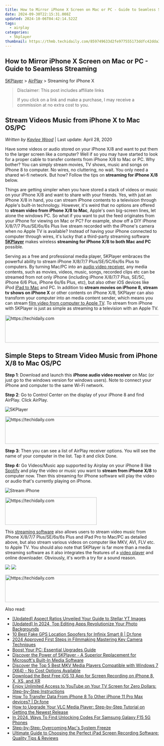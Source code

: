 ```yaml
---
title: How to Mirror iPhone X Screen on Mac or PC - Guide to Seamless Streaming
date: 2024-09-30T22:15:31.008Z
updated: 2024-10-06T04:42:14.522Z
tags:
  - airplay
categories:
  - 5kplayer
thumbnail: https://thmb.techidaily.com/859749633d2fe977555173ddfc42dda3acc4bf2fd5329788d0569c467b1120f3.jpg
---
```


## How to Mirror iPhone X Screen on Mac or PC - Guide to Seamless Streaming

[5KPlayer](https://tools.techidaily.com/5kplayer/products/) \> [AirPlay](https://tools.techidaily.com/5kplayer/airplay/) \> Streaming for iPhone X

>  Disclaimer: This post includes affiliate links
>
>  If you click on a link and make a purchase, I may receive a commission at no extra cost to you.
>

## Stream Videos Music from iPhone X to Mac OS/PC

 _Written by [Kaylee Wood](https://www.quora.com/profile/Amanda-Hu-21)_ | Last update: April 28, 2020

Have some videos or audio stored on your iPhone X/8 and want to put them to the larger screen like a computer? Well if so you may have started to look for a proper cable to transfer contents from iPhone X/8 to Mac or PC. Why bother? You can simply stream movies, TV shows, music and songs on iPhone 8 to computer. No wires, no cluttering, no wait. You only need a shared wi-fi network. But how? Follow the tips on **streaming for iPhone X/8** below. 

Things are getting simpler when you have stored a stack of videos or music on your iPhone X/8 and want to share with your friends. Yes, with just an iPhone X/8 in hand, you can stream iPhone contents to a television through Apple's built-in technology. However, it's weird that no options are offered to **stream video from iPhone X/8 to Mac**, Apple's own big-screen lines, let alone the windows PC. So what if you want to put the feed originates from your iPhone for viewing on Mac or PC? For example, show off a DIY iPhone X/8/7/7 Plus/SE/6s/6s Plus live stream recorded with the iPhone's camera when no Apple TV is available? Instead of having your iPhone connected to computer through wires, it's lucky that a third-party streaming software [**5KPlayer**](https://tools.techidaily.com/5kplayer/products/) makes wireless **streaming for iPhone X/8 to both Mac and PC** possible.

Serving as a free and professional media player, 5KPlayer embraces the powerful ability to stream iPhone X/8/7/7 Plus/SE/5C/6s/6s Plus to computers. By turning Mac/PC into an [audio video receiver](https://tools.techidaily.com/5kplayer/airplay/), any media contents, such as movies, videos, music, songs, recorded clips etc can be streamed from not only iPhone (including iPhone X/8/7/7 Plus, SE/5C, iPhone 6/6 Plus, iPhone 6s/6s Plus, etc), but also other iOS devices like iPod [iPad to Mac](https://tools.techidaily.com/5kplayer/airplay/) and PC. In addition to **stream movies on iPhone 8, stream tv shows on iPhone X** or other contents on iPhone X/8, 5KPlayer can also transform your computer into an media content sender, which means you can stream [film video from computer to Apple TV](https://tools.techidaily.com/5kplayer/airplay/). To stream from iPhone with 5KPlayer is just as simple as streaming to a television with an Apple TV.

<!-- affiliate ads begin -->
<a href="https://appsumo.8odi.net/c/5597632/2112008/7443" target="_top" id="2112008">
  <img src="//a.impactradius-go.com/display-ad/7443-2112008" border="0" alt="https://techidaily.com" width="728" height="90"/>
</a>
<img height="0" width="0" src="https://appsumo.8odi.net/i/5597632/2112008/7443" style="position:absolute;visibility:hidden;" border="0" />
<!-- affiliate ads end -->

## Simple Steps to Stream Video Music from iPhone X/8 to Mac OS/PC

**Step 1**: Download and launch this **iPhone audio video receiver** on Mac (or just go to the windows version for windows users). Note to connect your iPhone and computer to the same Wi-Fi network.

**Step 2**: Go to Control Center on the display of your iPhone 8 and find AirPlay. Click AirPlay. 

![5KPlayer](https://www.5kplayer.com/airplay/img/5kplayer.jpg) 

<!-- affiliate ads begin -->
<a href="https://unicoeye.pxf.io/c/5597632/2134239/18498" target="_top" id="2134239">
  <img src="//a.impactradius-go.com/display-ad/18498-2134239" border="0" alt="https://techidaily.com" width="721" height="90"/>
</a>
<img height="0" width="0" src="https://unicoeye.pxf.io/i/5597632/2134239/18498" style="position:absolute;visibility:hidden;" border="0" />
<!-- affiliate ads end -->

**Step 3**: Then you can see a list of AirPlay receiver options. You will see the name of your computer in the list. Tap it and click Done.

**Step 4:** Go Videos/Music app supported by Airplay on your iPhone 8 like [Spotify](https://tools.techidaily.com/5kplayer/airplay/) and play the video or music you want to **stream from iPhone X/8** to computer now. Then this streaming for iPhone software will play the video or audio that's currently playing on iPhone. 

![Stream iPhone](https://www.5kplayer.com/airplay/img/airplay-iphone-ipad.jpg)

<!-- affiliate ads begin -->
<a href="https://laganoo.pxf.io/c/5597632/1528693/16446" target="_top" id="1528693">
  <img src="//a.impactradius-go.com/display-ad/16446-1528693" border="0" alt="https://techidaily.com" width="300" height="90"/>
</a>
<img height="0" width="0" src="https://laganoo.pxf.io/i/5597632/1528693/16446" style="position:absolute;visibility:hidden;" border="0" />
<!-- affiliate ads end -->

This [streaming software](https://tools.techidaily.com/5kplayer/airplay/) also allows users to stream video music from iPhone X/8/7/7 Plus/SE/6s/6s Plus and iPad Pro to Mac/PC as detailed above, but also stream various videos on computer like MKV, AVI, FLV etc. to Apple TV. You should also note that 5KPlayer is far more than a media streaming software as it also integrates the features of a [video player](https://tools.techidaily.com/5kplayer/video-music-player/) and online downloader. Obviously, it's worth a try for a sound reason.

[![](https://www.5kplayer.com/airplay/../button/freedownwhitewin.png)](https://tools.techidaily.com/5kplayer/products/) [![](https://www.5kplayer.com/airplay/../button/freedownbackmac.png)](https://tools.techidaily.com/5kplayer/products/)

<!-- affiliate ads begin -->
<a href="https://ephamedtechinc.pxf.io/c/5597632/2130533/26400" target="_top" id="2130533">
  <img src="//a.impactradius-go.com/display-ad/26400-2130533" border="0" alt="https://techidaily.com" width="728" height="90"/>
</a>
<img height="0" width="0" src="https://ephamedtechinc.pxf.io/i/5597632/2130533/26400" style="position:absolute;visibility:hidden;" border="0" />
<!-- affiliate ads end -->

<ins class="adsbygoogle"
     style="display:block"
     data-ad-format="autorelaxed"
     data-ad-client="ca-pub-7571918770474297"
     data-ad-slot="1223367746"></ins>

<ins class="adsbygoogle"
     style="display:block"
     data-ad-client="ca-pub-7571918770474297"
     data-ad-slot="8358498916"
     data-ad-format="auto"
     data-full-width-responsive="true"></ins>

<span class="atpl-alsoreadstyle">Also read:</span>
<div><ul>
<li><a href="https://youtube-clips.techidaily.com/updated-aspect-ratios-unveiled-your-guide-to-stellar-yt-images/"><u>[Updated] Aspect Ratios Unveiled Your Guide to Stellar YT Images</u></a></li>
<li><a href="https://fox-glue.techidaily.com/updated-in-2024-top-editing-apps-revolutionize-your-photo-backgrounds/"><u>[Updated] In 2024, Top Editing Apps Revolutionize Your Photo Backgrounds</u></a></li>
<li><a href="https://location-fake.techidaily.com/10-best-fake-gps-location-spoofers-for-infinix-smart-8-drfone-by-drfone-virtual-android/"><u>10 Best Fake GPS Location Spoofers for Infinix Smart 8 | Dr.fone</u></a></li>
<li><a href="https://fox-http.techidaily.com/2024-approved-first-steps-in-filmmaking-mastering-key-camera-techniques/"><u>2024 Approved First Steps in Filmmaking Mastering Key Camera Techniques</u></a></li>
<li><a href="https://buynow-marvelous.techidaily.com/boost-your-pc-essential-upgrades-guide/"><u>Boost Your PC: Essential Upgrades Guide</u></a></li>
<li><a href="https://media-tips.techidaily.com/discover-the-power-of-5kplayer-a-superior-replacement-for-microsofts-built-in-media-software/"><u>Discover the Power of 5KPlayer - A Superior Replacement for Microsoft's Built-In Media Software</u></a></li>
<li><a href="https://media-tips.techidaily.com/discover-the-top-5-best-mkv-media-players-compatible-with-windows-7-x64-no-cost-options-available/"><u>Discover the Top 5 Best MKV Media Players Compatible with Windows 7 (X64) - No Cost Options Available</u></a></li>
<li><a href="https://media-tips.techidaily.com/download-the-best-free-ios-13-app-for-screen-recording-on-iphone-8-x-xs-and-xr/"><u>Download the Best Free iOS 13 App for Screen Recording on iPhone 8, X, XS, and XR</u></a></li>
<li><a href="https://media-tips.techidaily.com/enjoy-unlimited-access-to-youtube-on-your-tv-screen-for-zero-dollars-step-by-step-instructions/"><u>Enjoy Unlimited Access to YouTube on Your TV Screen for Zero Dollars: Step-by-Step Instructions</u></a></li>
<li><a href="https://review-topics.techidaily.com/how-to-transfer-data-from-iphone-8-to-other-iphone-11-pro-max-devices-drfone-by-drfone-transfer-data-from-ios-transfer-data-from-ios/"><u>How To Transfer Data From iPhone 8 To Other iPhone 11 Pro Max devices? | Dr.fone</u></a></li>
<li><a href="https://media-tips.techidaily.com/how-to-upgrade-your-vlc-media-player-step-by-step-tutorial-on-getting-the-newest-release/"><u>How to Upgrade Your VLC Media Player: Step-by-Step Tutorial on Getting the Newest Release</u></a></li>
<li><a href="https://sim-unlock.techidaily.com/in-2024-ways-to-find-unlocking-codes-for-samsung-galaxy-f15-5g-phones-by-drfone-android/"><u>In 2024, Ways To Find Unlocking Codes For Samsung Galaxy F15 5G Phones</u></a></li>
<li><a href="https://data-wizards.techidaily.com/step-by-step-overcoming-macs-system-freeze/"><u>Step-by-Step: Overcoming Mac's System Freeze</u></a></li>
<li><a href="https://media-tips.techidaily.com/ultimate-guide-to-choosing-the-perfect-ipad-screen-recording-software-quality-tips-and-reviews/"><u>Ultimate Guide to Choosing the Perfect iPad Screen Recording Software: Quality Tips & Reviews</u></a></li>
</ul></div>

